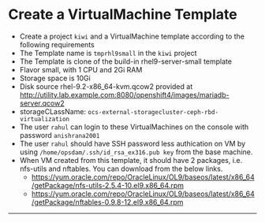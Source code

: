 # Create a VirtualMachine Template
  - Create a project `kiwi` and a VirtualMachine template according to the following requirements
  - The Template name is `tmprhl9small` in the `kiwi` project
  - The Template is clone of the build-in rhel9-server-small template
  - Flavor small, with 1 CPU and 2Gi RAM
  - Storage space is 10Gi
  - Disk source rhel-9.2-x86_64-kvm.qcow2 provided at  http://utility.lab.example.com:8080/openshift4/images/mariadb-server.qcow2
  - storageCLassName: `ocs-external-storagecluster-ceph-rbd-virtualization`
  - The user `rahul` can login to these VirtualMachines on the console with password `anishrana2001`
  - The user `rahul` should have SSH password less authication on VM  by using `/home/opsdam/.ssh/id_rsa_ex316.pub key` from the base machine.
  - When VM created from this template, it should have 2 packages, i.e. nfs-utils and nftables. You can download from the below links.
    - https://yum.oracle.com/repo/OracleLinux/OL9/baseos/latest/x86_64/getPackage/nfs-utils-2.5.4-10.el9.x86_64.rpm
    - https://yum.oracle.com/repo/OracleLinux/OL9/baseos/latest/x86_64/getPackage/nftables-0.9.8-12.el9.x86_64.rpm
  ---

